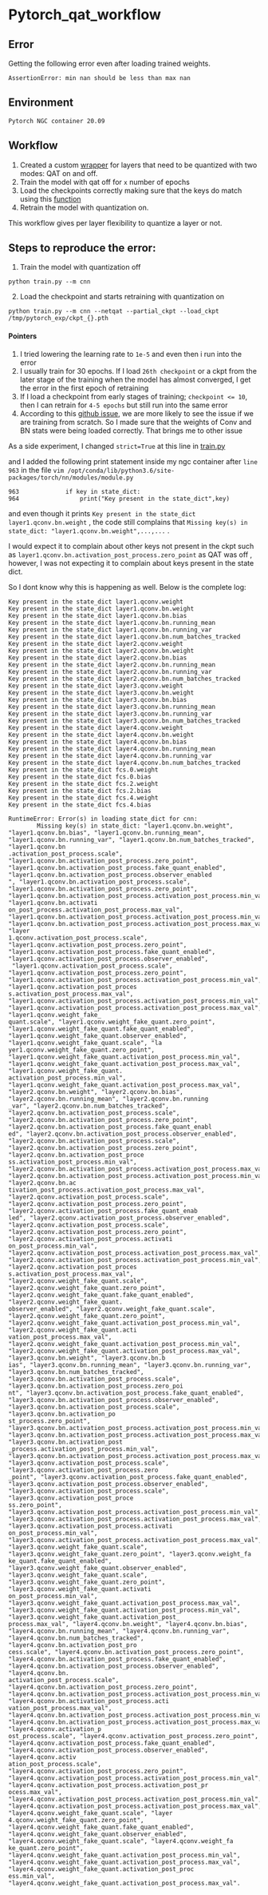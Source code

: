 # Pytorch_qat_workflow

## Error

Getting the following error even after loading trained weights. 

```
AssertionError: min nan should be less than max nan
```

## Environment      
  
`Pytorch NGC container 20.09`
   
## Workflow   

1. Created a custom [wrapper](https://github.com/SrivastavaKshitij/pytorch_qat_workflow/blob/ff4605c6f8a17959f62dca4d85286c136147328d/utilities.py#L52) for layers that need to be quantized with two modes: QAT on and off. 
2. Train the model with qat off for `x` number of epochs
3. Load the checkpoints correctly making sure that the keys do match using this [function](https://github.com/SrivastavaKshitij/pytorch_qat_workflow/blob/ff4605c6f8a17959f62dca4d85286c136147328d/utilities.py#L9)
4. Retrain the model with quantization on. 

This workflow gives per layer flexibility to quantize a layer or not. 

## Steps to reproduce the error:

1. Train the model with quantization off 

```
python train.py --m cnn
```

2. Load the checkpoint and starts retraining with quantization on 

```
python train.py --m cnn --netqat --partial_ckpt --load_ckpt /tmp/pytorch_exp/ckpt_{}.pth
```

#### Pointers

1. I tried lowering the learning rate to `1e-5` and even then i run into the error
2. I usually train for 30 epochs. If I load `26th checkpoint` or a ckpt from the later stage of the training when the model has almost converged, I get the error in the first epoch of retraining
3. If I load a checkpoint from early stages of training; `checkpoint <= 10`, then I can retrain for `4-5 epochs` but still run into the same error
4. According to this [github issue](https://github.com/pytorch/pytorch/issues/41791), we are more likely to see the issue if we are training from scratch. So I made sure that the weights of Conv and BN stats were being loaded correctly. That brings me to other issue

As a side experiment, I changed `strict=True` at this line in [train.py](https://github.com/SrivastavaKshitij/pytorch_qat_workflow/blob/9a0509a49a878e6b591e80fb1871ca8a14491091/train.py#L89)

and I added the following print statement inside my ngc container after `line 963` in the file `vim /opt/conda/lib/python3.6/site-packages/torch/nn/modules/module.py` 

```
963             if key in state_dict:
964                 print("Key present in the state_dict",key)
```

and even though it prints `Key present in the state_dict layer1.qconv.bn.weight` , the code still complains that `Missing key(s) in state_dict: "layer1.qconv.bn.weight",...,...` . 


I would expect it to complain about other keys not present in the ckpt such as `layer1.qconv.bn.activation_post_process.zero_point` as QAT was off , however, I was not expecting it to complain about keys present in the state dict. 

So I dont know why this is happening as well. Below is the complete log:

```
Key present in the state_dict layer1.qconv.weight                                                                                                                                                             
Key present in the state_dict layer1.qconv.bn.weight                                                                                                                                                          
Key present in the state_dict layer1.qconv.bn.bias                                                                                                                                                            
Key present in the state_dict layer1.qconv.bn.running_mean                                                                                                                                                    
Key present in the state_dict layer1.qconv.bn.running_var                                                                                                                                                     
Key present in the state_dict layer1.qconv.bn.num_batches_tracked                                                                                                                                             
Key present in the state_dict layer2.qconv.weight                                                                                                                                                             
Key present in the state_dict layer2.qconv.bn.weight                                                                                                                                                          
Key present in the state_dict layer2.qconv.bn.bias                                                                                                                                                            
Key present in the state_dict layer2.qconv.bn.running_mean                                                                                                                                                    
Key present in the state_dict layer2.qconv.bn.running_var                                                                                                                                                     
Key present in the state_dict layer2.qconv.bn.num_batches_tracked                                                                                                                                             
Key present in the state_dict layer3.qconv.weight                                                                                                                                                             
Key present in the state_dict layer3.qconv.bn.weight                                                                                                                                                          
Key present in the state_dict layer3.qconv.bn.bias                                                                                                                                                            
Key present in the state_dict layer3.qconv.bn.running_mean                                                                                                                                                    
Key present in the state_dict layer3.qconv.bn.running_var                                                                                                                                                     
Key present in the state_dict layer3.qconv.bn.num_batches_tracked                                                                                                                                   
Key present in the state_dict layer4.qconv.weight
Key present in the state_dict layer4.qconv.bn.weight
Key present in the state_dict layer4.qconv.bn.bias
Key present in the state_dict layer4.qconv.bn.running_mean
Key present in the state_dict layer4.qconv.bn.running_var
Key present in the state_dict layer4.qconv.bn.num_batches_tracked
Key present in the state_dict fcs.0.weight
Key present in the state_dict fcs.0.bias
Key present in the state_dict fcs.2.weight
Key present in the state_dict fcs.2.bias
Key present in the state_dict fcs.4.weight
Key present in the state_dict fcs.4.bias

RuntimeError: Error(s) in loading state_dict for cnn:
        Missing key(s) in state_dict: "layer1.qconv.bn.weight", "layer1.qconv.bn.bias", "layer1.qconv.bn.running_mean", "layer1.qconv.bn.running_var", "layer1.qconv.bn.num_batches_tracked", "layer1.qconv.bn
.activation_post_process.scale", "layer1.qconv.bn.activation_post_process.zero_point", "layer1.qconv.bn.activation_post_process.fake_quant_enabled", "layer1.qconv.bn.activation_post_process.observer_enabled
", "layer1.qconv.bn.activation_post_process.scale", "layer1.qconv.bn.activation_post_process.zero_point", "layer1.qconv.bn.activation_post_process.activation_post_process.min_val", "layer1.qconv.bn.activati
on_post_process.activation_post_process.max_val", "layer1.qconv.bn.activation_post_process.activation_post_process.min_val", "layer1.qconv.bn.activation_post_process.activation_post_process.max_val", "layer
1.qconv.activation_post_process.scale", "layer1.qconv.activation_post_process.zero_point", "layer1.qconv.activation_post_process.fake_quant_enabled", "layer1.qconv.activation_post_process.observer_enabled",
 "layer1.qconv.activation_post_process.scale", "layer1.qconv.activation_post_process.zero_point", "layer1.qconv.activation_post_process.activation_post_process.min_val", "layer1.qconv.activation_post_proces
s.activation_post_process.max_val", "layer1.qconv.activation_post_process.activation_post_process.min_val", "layer1.qconv.activation_post_process.activation_post_process.max_val", "layer1.qconv.weight_fake_
quant.scale", "layer1.qconv.weight_fake_quant.zero_point", "layer1.qconv.weight_fake_quant.fake_quant_enabled", "layer1.qconv.weight_fake_quant.observer_enabled", "layer1.qconv.weight_fake_quant.scale", "la
yer1.qconv.weight_fake_quant.zero_point", "layer1.qconv.weight_fake_quant.activation_post_process.min_val", "layer1.qconv.weight_fake_quant.activation_post_process.max_val", "layer1.qconv.weight_fake_quant.
activation_post_process.min_val", "layer1.qconv.weight_fake_quant.activation_post_process.max_val", "layer2.qconv.bn.weight", "layer2.qconv.bn.bias", "layer2.qconv.bn.running_mean", "layer2.qconv.bn.running
_var", "layer2.qconv.bn.num_batches_tracked", "layer2.qconv.bn.activation_post_process.scale", "layer2.qconv.bn.activation_post_process.zero_point", "layer2.qconv.bn.activation_post_process.fake_quant_enabl
ed", "layer2.qconv.bn.activation_post_process.observer_enabled", "layer2.qconv.bn.activation_post_process.scale", "layer2.qconv.bn.activation_post_process.zero_point", "layer2.qconv.bn.activation_post_proce
ss.activation_post_process.min_val", "layer2.qconv.bn.activation_post_process.activation_post_process.max_val", "layer2.qconv.bn.activation_post_process.activation_post_process.min_val", "layer2.qconv.bn.ac
tivation_post_process.activation_post_process.max_val", "layer2.qconv.activation_post_process.scale", "layer2.qconv.activation_post_process.zero_point", "layer2.qconv.activation_post_process.fake_quant_enab
led", "layer2.qconv.activation_post_process.observer_enabled", "layer2.qconv.activation_post_process.scale", "layer2.qconv.activation_post_process.zero_point", "layer2.qconv.activation_post_process.activati
on_post_process.min_val", "layer2.qconv.activation_post_process.activation_post_process.max_val", "layer2.qconv.activation_post_process.activation_post_process.min_val", "layer2.qconv.activation_post_proces
s.activation_post_process.max_val", "layer2.qconv.weight_fake_quant.scale", "layer2.qconv.weight_fake_quant.zero_point", "layer2.qconv.weight_fake_quant.fake_quant_enabled", "layer2.qconv.weight_fake_quant.
observer_enabled", "layer2.qconv.weight_fake_quant.scale", "layer2.qconv.weight_fake_quant.zero_point", "layer2.qconv.weight_fake_quant.activation_post_process.min_val", "layer2.qconv.weight_fake_quant.acti
vation_post_process.max_val", "layer2.qconv.weight_fake_quant.activation_post_process.min_val", "layer2.qconv.weight_fake_quant.activation_post_process.max_val", "layer3.qconv.bn.weight", "layer3.qconv.bn.b
ias", "layer3.qconv.bn.running_mean", "layer3.qconv.bn.running_var", "layer3.qconv.bn.num_batches_tracked", "layer3.qconv.bn.activation_post_process.scale", "layer3.qconv.bn.activation_post_process.zero_poi
nt", "layer3.qconv.bn.activation_post_process.fake_quant_enabled", "layer3.qconv.bn.activation_post_process.observer_enabled", "layer3.qconv.bn.activation_post_process.scale", "layer3.qconv.bn.activation_po
st_process.zero_point", "layer3.qconv.bn.activation_post_process.activation_post_process.min_val", "layer3.qconv.bn.activation_post_process.activation_post_process.max_val", "layer3.qconv.bn.activation_post
_process.activation_post_process.min_val", "layer3.qconv.bn.activation_post_process.activation_post_process.max_val", "layer3.qconv.activation_post_process.scale", "layer3.qconv.activation_post_process.zero
_point", "layer3.qconv.activation_post_process.fake_quant_enabled", "layer3.qconv.activation_post_process.observer_enabled", "layer3.qconv.activation_post_process.scale", "layer3.qconv.activation_post_proce
ss.zero_point", "layer3.qconv.activation_post_process.activation_post_process.min_val", "layer3.qconv.activation_post_process.activation_post_process.max_val", "layer3.qconv.activation_post_process.activati
on_post_process.min_val", "layer3.qconv.activation_post_process.activation_post_process.max_val", "layer3.qconv.weight_fake_quant.scale", "layer3.qconv.weight_fake_quant.zero_point", "layer3.qconv.weight_fa
ke_quant.fake_quant_enabled", "layer3.qconv.weight_fake_quant.observer_enabled", "layer3.qconv.weight_fake_quant.scale", "layer3.qconv.weight_fake_quant.zero_point", "layer3.qconv.weight_fake_quant.activati
on_post_process.min_val", "layer3.qconv.weight_fake_quant.activation_post_process.max_val", "layer3.qconv.weight_fake_quant.activation_post_process.min_val", "layer3.qconv.weight_fake_quant.activation_post_
process.max_val", "layer4.qconv.bn.weight", "layer4.qconv.bn.bias", "layer4.qconv.bn.running_mean", "layer4.qconv.bn.running_var", "layer4.qconv.bn.num_batches_tracked", "layer4.qconv.bn.activation_post_pro
cess.scale", "layer4.qconv.bn.activation_post_process.zero_point", "layer4.qconv.bn.activation_post_process.fake_quant_enabled", "layer4.qconv.bn.activation_post_process.observer_enabled", "layer4.qconv.bn.
activation_post_process.scale", "layer4.qconv.bn.activation_post_process.zero_point", "layer4.qconv.bn.activation_post_process.activation_post_process.min_val", "layer4.qconv.bn.activation_post_process.acti
vation_post_process.max_val", "layer4.qconv.bn.activation_post_process.activation_post_process.min_val", "layer4.qconv.bn.activation_post_process.activation_post_process.max_val", "layer4.qconv.activation_p
ost_process.scale", "layer4.qconv.activation_post_process.zero_point", "layer4.qconv.activation_post_process.fake_quant_enabled", "layer4.qconv.activation_post_process.observer_enabled", "layer4.qconv.activ
ation_post_process.scale", "layer4.qconv.activation_post_process.zero_point", "layer4.qconv.activation_post_process.activation_post_process.min_val", "layer4.qconv.activation_post_process.activation_post_pr
ocess.max_val", "layer4.qconv.activation_post_process.activation_post_process.min_val", "layer4.qconv.activation_post_process.activation_post_process.max_val", "layer4.qconv.weight_fake_quant.scale", "layer
4.qconv.weight_fake_quant.zero_point", "layer4.qconv.weight_fake_quant.fake_quant_enabled", "layer4.qconv.weight_fake_quant.observer_enabled", "layer4.qconv.weight_fake_quant.scale", "layer4.qconv.weight_fa
ke_quant.zero_point", "layer4.qconv.weight_fake_quant.activation_post_process.min_val", "layer4.qconv.weight_fake_quant.activation_post_process.max_val", "layer4.qconv.weight_fake_quant.activation_post_proc
ess.min_val", "layer4.qconv.weight_fake_quant.activation_post_process.max_val".

```

